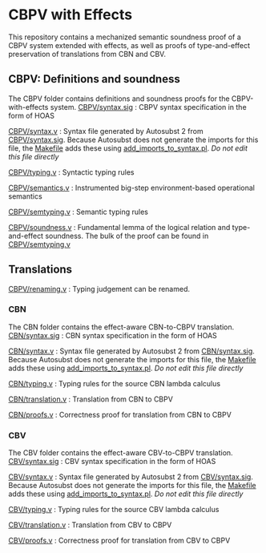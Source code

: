 # CBPV with Effects
This repository contains a mechanized semantic soundness proof of a CBPV system extended with effects,
as well as proofs of type-and-effect preservation of translations from CBN and CBV.

## CBPV: Definitions and soundness
The CBPV folder contains definitions and soundness proofs for the CBPV-with-effects system.
[CBPV/syntax.sig](CBPV/syntax.sig) : CBPV syntax specification in the form of HOAS

[CBPV/syntax.v](CBPV/syntax.v) : Syntax file generated by Autosubst 2 from [CBPV/syntax.sig](CBPV/syntax.sig).
    Because Autosubst does not generate the imports for this file, the [Makefile](Makefile) adds these using
    [add_imports_to_syntax.pl](add_imports_to_syntax.pl).
    *Do not edit this file directly*

[CBPV/typing.v](CBPV/typing.v) : Syntactic typing rules

[CBPV/semantics.v](CBPV/semantics.v) : Instrumented big-step environment-based operational semantics

[CBPV/semtyping.v](CBPV/semtyping.v) : Semantic typing rules

[CBPV/soundness.v](CBPV/soundness.v) : Fundamental lemma of the logical relation and type-and-effect soundness.
    The bulk of the proof can be found in [CBPV/semtyping.v](CBPV/semtyping.v)

## Translations


[CBPV/renaming.v](CBPV/renaming.v) : Typing judgement can be renamed.

### CBN
The CBN folder contains the effect-aware CBN-to-CBPV translation.
[CBN/syntax.sig](CBN/syntax.sig) : CBN syntax specification in the form of HOAS

[CBN/syntax.v](CBN/syntax.v) : Syntax file generated by Autosubst 2 from [CBN/syntax.sig](CBN/syntax.sig).
    Because Autosubst does not generate the imports for this file, the [Makefile](Makefile) adds these using
    [add_imports_to_syntax.pl](add_imports_to_syntax.pl).
    *Do not edit this file directly*

[CBN/typing.v](CBN/typing.v) : Typing rules for the source CBN lambda calculus

[CBN/translation.v](CBN/translation.v) : Translation from CBN to CBPV

[CBN/proofs.v](CBN/proofs.v) : Correctness proof for translation from CBN to CBPV

### CBV
The CBV folder contains the effect-aware CBV-to-CBPV translation.
[CBV/syntax.sig](CBV/syntax.sig) : CBV syntax specification in the form of HOAS

[CBV/syntax.v](CBV/syntax.v) : Syntax file generated by Autosubst 2 from [CBV/syntax.sig](CBV/syntax.sig).
    Because Autosubst does not generate the imports for this file, the [Makefile](Makefile) adds these using
    [add_imports_to_syntax.pl](add_imports_to_syntax.pl).
    *Do not edit this file directly*

[CBV/typing.v](CBV/typing.v) : Typing rules for the source CBV lambda calculus

[CBV/translation.v](CBV/translation.v) : Translation from CBV to CBPV

[CBV/proofs.v](CBV/proofs.v) : Correctness proof for translation from CBV to CBPV

